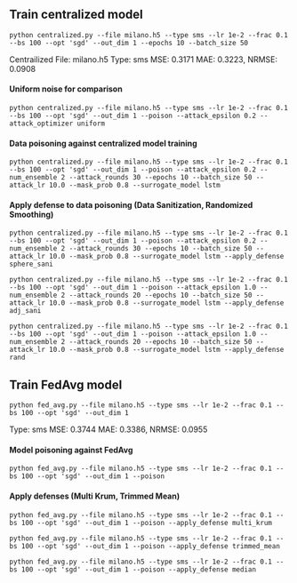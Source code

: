 
## Train centralized model
```commandline
python centralized.py --file milano.h5 --type sms --lr 1e-2 --frac 0.1 --bs 100 --opt 'sgd' --out_dim 1 --epochs 10 --batch_size 50
```
Centrailized File: milano.h5 Type: sms MSE: 0.3171 MAE: 0.3223, NRMSE: 0.0908

#### Uniform noise for comparison
```commandline
python centralized.py --file milano.h5 --type sms --lr 1e-2 --frac 0.1 --bs 100 --opt 'sgd' --out_dim 1 --poison --attack_epsilon 0.2 --attack_optimizer uniform
```

#### Data poisoning against centralized model training
```commandline
python centralized.py --file milano.h5 --type sms --lr 1e-2 --frac 0.1 --bs 100 --opt 'sgd' --out_dim 1 --poison --attack_epsilon 0.2 --num_ensemble 2 --attack_rounds 30 --epochs 10 --batch_size 50 --attack_lr 10.0 --mask_prob 0.8 --surrogate_model lstm
```

#### Apply defense to data poisoning (Data Sanitization, Randomized Smoothing)

```commandline
python centralized.py --file milano.h5 --type sms --lr 1e-2 --frac 0.1 --bs 100 --opt 'sgd' --out_dim 1 --poison --attack_epsilon 0.2 --num_ensemble 2 --attack_rounds 30 --epochs 10 --batch_size 50 --attack_lr 10.0 --mask_prob 0.8 --surrogate_model lstm --apply_defense sphere_sani
```

```commandline
python centralized.py --file milano.h5 --type sms --lr 1e-2 --frac 0.1 --bs 100 --opt 'sgd' --out_dim 1 --poison --attack_epsilon 1.0 --num_ensemble 2 --attack_rounds 20 --epochs 10 --batch_size 50 --attack_lr 10.0 --mask_prob 0.8 --surrogate_model lstm --apply_defense adj_sani
```

```commandline
python centralized.py --file milano.h5 --type sms --lr 1e-2 --frac 0.1 --bs 100 --opt 'sgd' --out_dim 1 --poison --attack_epsilon 1.0 --num_ensemble 2 --attack_rounds 20 --epochs 10 --batch_size 50 --attack_lr 10.0 --mask_prob 0.8 --surrogate_model lstm --apply_defense rand
```





## Train FedAvg model
```commandline
python fed_avg.py --file milano.h5 --type sms --lr 1e-2 --frac 0.1 --bs 100 --opt 'sgd' --out_dim 1
```
Type: sms MSE: 0.3744 MAE: 0.3386, NRMSE: 0.0955

#### Model poisoning against FedAvg
```commandline
python fed_avg.py --file milano.h5 --type sms --lr 1e-2 --frac 0.1 --bs 100 --opt 'sgd' --out_dim 1 --poison
```

#### Apply defenses (Multi Krum, Trimmed Mean)
```commandline
python fed_avg.py --file milano.h5 --type sms --lr 1e-2 --frac 0.1 --bs 100 --opt 'sgd' --out_dim 1 --poison --apply_defense multi_krum
```

```commandline
python fed_avg.py --file milano.h5 --type sms --lr 1e-2 --frac 0.1 --bs 100 --opt 'sgd' --out_dim 1 --poison --apply_defense trimmed_mean
```

```commandline
python fed_avg.py --file milano.h5 --type sms --lr 1e-2 --frac 0.1 --bs 100 --opt 'sgd' --out_dim 1 --poison --apply_defense median
```



